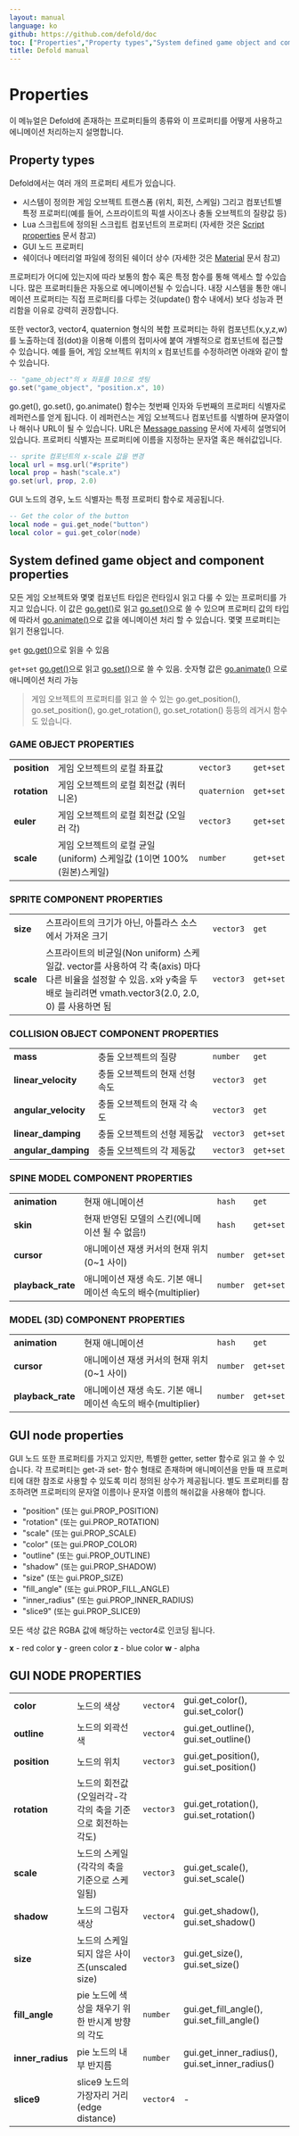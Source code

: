 ```yaml
---
layout: manual
language: ko
github: https://github.com/defold/doc
toc: ["Properties","Property types","System defined game object and component properties","GAME OBJECT PROPERTIES","SPRITE COMPONENT PROPERTIES","COLLISION OBJECT COMPONENT PROPERTIES","SPINE MODEL COMPONENT PROPERTIES","MODEL (3D) COMPONENT PROPERTIES","GUI node properties","GUI NODE PROPERTIES"]
title: Defold manual
---
```


# Properties
이 메뉴얼은 Defold에 존재하는 프로퍼티들의 종류와 이 프로퍼티를 어떻게 사용하고 에니메이션 처리하는지 설명합니다.

## Property types
Defold에서는 여러 개의 프로퍼티 세트가 있습니다.

* 시스템이 정의한 게임 오브젝트 트랜스폼 (위치, 회전, 스케일) 그리고 컴포넌트별 특정 프로퍼티(예를 들어, 스프라이트의 픽셀 사이즈나 충돌 오브젝트의 질량값 등)
* Lua 스크립트에 정의된 스크립트 컴포넌트의 프로퍼티 (자세한 것은 [Script properties](/ko/manuals/script-properties) 문서 참고)
* GUI 노드 프로퍼티
* 쉐이더나 메터리얼 파일에 정의된 쉐이더 상수 (자세한 것은 [Material](/ko/manuals/material) 문서 참고)

프로퍼티가 어디에 있는지에 따라 보통의 함수 혹은 특정 함수를 통해 액세스 할 수있습니다. 많은 프로퍼티들은 자동으로 에니메이션될 수 있습니다. 내장 시스템을 통한 애니메이션 프로퍼티는 직접 프로퍼티를 다루는 것(update() 함수 내에서) 보다 성능과 편리함을 이유로 강력히 권장합니다.

또한 vector3, vector4, quaternion 형식의 복합 프로퍼티는 하위 컴포넌트(x,y,z,w)를 노출하는데 점(dot)을 이용해 이름의 접미사에 붙여 개별적으로 컴포넌트에 접근할 수 있습니다. 예를 들어, 게임 오브젝트 위치의 x 컴포넌트를 수정하려면 아래와 같이 할 수 있습니다.

```lua
-- "game_object"의 x 좌표를 10으로 셋팅
go.set("game_object", "position.x", 10)
```

go.get(), go.set(), go.animate() 함수는 첫번째 인자와 두번째의 프로퍼티 식별자로 레퍼런스를 얻게 됩니다. 이 레퍼런스는 게임 오브젝드나 컴포넌트를 식별하며 문자열이나 해쉬나 URL이 될 수 있습니다. URL은 [Message passing](/ko/manuals/message-passing) 문서에 자세히 설명되어 있습니다. 프로퍼티 식별자는 프로퍼티에 이름을 지정하는 문자열 혹은 해쉬값입니다.

```lua
-- sprite 컴포넌트의 x-scale 값을 변경
local url = msg.url("#sprite")
local prop = hash("scale.x")
go.set(url, prop, 2.0)
```

GUI 노드의 경우, 노드 식별자는 특정 프로퍼티 함수로 제공됩니다.

```lua
-- Get the color of the button
local node = gui.get_node("button")
local color = gui.get_color(node)
```

## System defined game object and component properties
모든 게임 오브젝트와 몇몇 컴포넌트 타입은 런타임시 읽고 다룰 수 있는 프로퍼티를 가지고 있습니다. 이 값은 [go.get()](http://www.defold.com/ref/go#go.get)로 읽고 [go.set()](http://www.defold.com/ref/go#go.set)으로 쓸 수 있으며 프로퍼티 값의 타입에 따라서 [go.animate()](http://www.defold.com/ref/go#go.animate)으로 값을 에니메이션 처리 할 수 있습니다. 몇몇 프로퍼티는 읽기 전용입니다.

``get``
[go.get()](http://www.defold.com/ref/go#go.get)으로 읽을 수 있음

``get+set``
[go.get()](http://www.defold.com/ref/go#go.get)으로 읽고 [go.set()](http://www.defold.com/ref/go#go.set)으로 쓸 수 있음. 숫자형 값은 [go.animate()](http://www.defold.com/ref/go#go.animate) 으로 애니메이션 처리 가능

> 게임 오브젝트의 프로퍼티를 읽고 쓸 수 있는 go.get_position(), go.set_position(), go.get_rotation(), go.set_rotation() 등등의 레거시 함수도 있습니다.

### GAME OBJECT PROPERTIES
|  |  |  |  |
| :------------ | :------------ | :------------ | :------------ |
| **position** | 게임 오브젝트의 로컬 좌표값 | ``vector3`` | ``get+set`` |
| **rotation** | 게임 오브젝트의 로컬 회전값 (쿼터니온) | ``quaternion`` | ``get+set`` |
| **euler** | 게임 오브젝트의 로컬 회전값 (오일러 각) | ``vector3`` | ``get+set`` |
| **scale** | 게임 오브젝트의 로컬 균일(uniform) 스케일값 (1이면 100%(원본)스케일) | ``number`` | ``get+set`` |

### SPRITE COMPONENT PROPERTIES
|  |  |  |  |
| :------------ | :------------ | :------------ | :------------ |
| **size** | 스프라이트의 크기가 아닌, 아틀라스 소스에서 가져온 크기 | ``vector3`` | ``get`` |
| **scale** | 스프라이트의 비균일(Non uniform) 스케일값.  vector를 사용하여 각 축(axis) 마다 다른 비율을 설정할 수 있음. x와 y축을 두 배로 늘리려면 vmath.vector3(2.0, 2.0, 0) 를 사용하면 됨 | ``vector3`` | ``get+set`` |

### COLLISION OBJECT COMPONENT PROPERTIES
|  |  |  |  |
| :------------ | :------------ | :------------ | :------------ |
| **mass** | 충돌 오브젝트의 질량 | ``number`` | ``get`` |
| **linear_velocity** | 충돌 오브젝트의 현재 선형 속도 | ``vector3`` | ``get`` |
| **angular_velocity** | 충돌 오브젝트의 현재 각 속도 | ``vector3`` | ``get`` |
| **linear_damping** | 충돌 오브젝트의 선형 제동값 | ``vector3`` | ``get+set`` |
| **angular_damping** | 충돌 오브젝트의 각 제동값 | ``vector3`` | ``get+set`` |

### SPINE MODEL COMPONENT PROPERTIES
|  |  |  |  |
| :------------ | :------------ | :------------ | :------------ |
| **animation** | 현재 애니메이션 | ``hash`` | ``get`` |
| **skin** | 현재 반영된 모델의 스킨(에니메이션 될 수 없음!) | ``hash`` | ``get+set`` |
| **cursor** | 애니메이션 재생 커서의 현재 위치(0~1 사이) | ``number`` | ``get+set`` |
| **playback_rate** | 애니메이션 재생 속도. 기본 애니메이션 속도의 배수(multiplier) | ``number`` | ``get+set`` |

### MODEL (3D) COMPONENT PROPERTIES
|  |  |  |  |
| :------------ | :------------ | :------------ | :------------ |
| **animation** | 현재 애니메이션 | ``hash`` | ``get`` |
| **cursor** | 애니메이션 재생 커서의 현재 위치(0~1 사이) | ``number`` | ``get+set`` |
| **playback_rate** | 애니메이션 재생 속도. 기본 애니메이션 속도의 배수(multiplier) | ``number`` | ``get+set`` |

## GUI node properties
GUI 노드 또한 프로퍼티를 가지고 있지만, 특별한 getter, setter 함수로 읽고 쓸 수 있습니다. 각 프로퍼티는 get-과 set- 함수 형태로 존재하며 애니메이션을 만들 때 프로퍼티에 대한 참조로 사용할 수 있도록 미리 정의된 상수가 제공됩니다. 별도 프로퍼티를 참조하려면 프로퍼티의 문자열 이름이나 문자열 이름의 해쉬값을 사용해야 합니다.

* "position" (또는 gui.PROP_POSITION)
* "rotation" (또는 gui.PROP_ROTATION)
* "scale" (또는 gui.PROP_SCALE)
* "color" (또는 gui.PROP_COLOR)
* "outline" (또는 gui.PROP_OUTLINE)
* "shadow" (또는 gui.PROP_SHADOW)
* "size" (또는 gui.PROP_SIZE)
* "fill_angle" (또는 gui.PROP_FILL_ANGLE)
* "inner_radius" (또는 gui.PROP_INNER_RADIUS)
* "slice9" (또는 gui.PROP_SLICE9)

모든 색상 값은 RGBA 값에 해당하는 vector4로 인코딩 됩니다.

**x** - red color
**y** - green color
**z** - blue color
**w** - alpha

## GUI NODE PROPERTIES
|  |  |  |  |
| :------------ | :------------ | :------------ | :------------ |
| **color** | 노드의 색상 | ``vector4`` | gui.get_color(), gui.set_color() |
| **outline** | 노드의 외곽선 색 | ``vector4`` | gui.get_outline(), gui.set_outline() |
| **position** | 노드의 위치 | ``vector3`` | gui.get_position(), gui.set_position() |
| **rotation** | 노드의 회전값 (오일러각-각각의 축을 기준으로 회전하는 각도) | ``vector3`` | gui.get_rotation(), gui.set_rotation() |
| **scale** | 노드의 스케일(각각의 축을 기준으로 스케일됨) | ``vector3`` | gui.get_scale(), gui.set_scale() |
| **shadow** | 노드의 그림자 색상 | ``vector4`` | gui.get_shadow(), gui.set_shadow() |
| **size** | 노드의 스케일되지 않은 사이즈(unscaled size) | ``vector3`` | gui.get_size(), gui.set_size() |
| **fill_angle** | pie 노드에 색상을 채우기 위한 반시계 방향의 각도 | ``number`` | gui.get_fill_angle(), gui.set_fill_angle() |
| **inner_radius** | pie 노드의 내부 반지름 | ``number`` | gui.get_inner_radius(), gui.set_inner_radius() |
| **slice9** | slice9 노드의 가장자리 거리(edge distance) | ``vector4`` | - |
